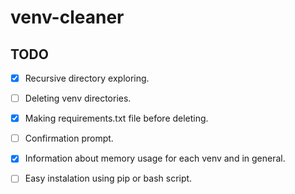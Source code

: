 # venv-cleaner

## TODO
- [X] Recursive directory exploring.
- [ ] Deleting venv directories.
- [X] Making requirements.txt file before deleting.
- [ ] Confirmation prompt.
- [X] Information about memory usage for each venv and in general.
- [ ] Easy instalation using pip or bash script.

